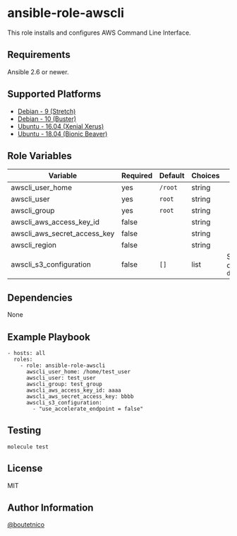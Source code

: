 ansible-role-awscli
===================

This role installs and configures AWS Command Line Interface.

Requirements
------------

Ansible 2.6 or newer.

Supported Platforms
-------------------

- [Debian - 9 (Stretch)](https://wiki.debian.org/DebianStretch)
- [Debian - 10 (Buster)](https://wiki.debian.org/DebianBuster)
- [Ubuntu - 16.04 (Xenial Xerus)](http://releases.ubuntu.com/16.04/)
- [Ubuntu - 18.04 (Bionic Beaver)](http://releases.ubuntu.com/18.04/)

Role Variables
--------------

| Variable                     | Required | Default                         | Choices   | Comments                                      |
|------------------------------|----------|---------------------------------|-----------|-----------------------------------------------|
| awscli_user_home             | yes      | `/root`                         | string    |                                               |
| awscli_user                  | yes      | `root`                          | string    |                                               |
| awscli_group                 | yes      | `root`                          | string    |                                               |
| awscli_aws_access_key_id     | false    |                                 | string    |                                               |
| awscli_aws_secret_access_key | false    |                                 | string    |                                               |
| awscli_region                | false    |                                 | string    |                                               |
| awscli_s3_configuration      | false    | `[]`                            | list      | S3-specific config. See `defaults/main.yml`   |

Dependencies
------------

None

Example Playbook
----------------

    - hosts: all
      roles:
        - role: ansible-role-awscli
          awscli_user_home: /home/test_user
          awscli_user: test_user
          awscli_group: test_group
          awscli_aws_access_key_id: aaaa
          awscli_aws_secret_access_key: bbbb
          awscli_s3_configuration:
            - "use_accelerate_endpoint = false"


Testing
-------

    molecule test

License
-------

MIT

Author Information
------------------

[@boutetnico](https://github.com/boutetnico)

